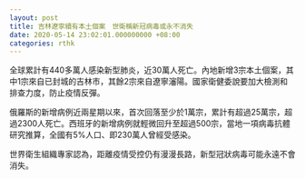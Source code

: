 ```yaml
---
layout: post
title: 吉林遼寧續有本土個案　世衛稱新冠病毒或永不消失
date: 2020-05-14 23:02:01.000000000 +08:00
categories: rthk
---
```


全球累計有440多萬人感染新型肺炎，近30萬人死亡。內地新增3宗本土個案，其中1宗來自已封城的吉林市，其餘2宗來自遼寧瀋陽。國家衛健委說要加大檢測和排查力度，防止疫情反彈。

俄羅斯的新增病例近兩星期以來，首次回落至少於1萬宗，累計有超過25萬宗，超過2300人死亡。西班牙的新增病例就輕微回升至超過500宗，當地一項病毒抗體研究推算，全國有5%人口、即230萬人曾經受感染。

世界衛生組織專家認為，距離疫情受控仍有漫漫長路，新型冠狀病毒可能永遠不會消失。
